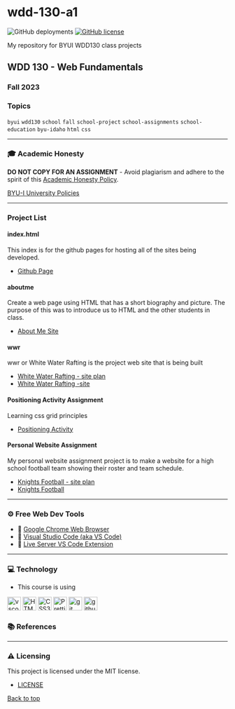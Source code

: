# wdd-130-a1

![GitHub deployments](https://img.shields.io/github/deployments/vwolfley/wdd-130-a1/deployments?style=flat-square&logo=github&label=Deployments&color=%23bada55)
[![GitHub license](https://img.shields.io/github/license/vwolfley/cse210-23w-23?style=flat-square)](https://github.com/vwolfley/cse210-23w-23/blob/main/LICENSE)

My repository for BYUI WDD130 class projects

## WDD 130 - Web Fundamentals

### Fall 2023

### Topics

`byui` `wdd130` `school` `fall` `school-project` `school-assignments` `school-education` `byu-idaho` `html` `css`

---

### 🎓 Academic Honesty

**DO NOT COPY FOR AN ASSIGNMENT** - Avoid plagiarism and adhere to the spirit of this [Academic Honesty Policy](https://www.freecodecamp.org/news/academic-honesty-policy/).

[BYU-I University Policies](https://content.byui.edu/file/d24f576f-d34b-47be-a466-d00bd4792fb6/35/universitypolicies.html)

---

### Project List

#### index.html

This index is for the github pages for hosting all of the sites being developed.

- [Github Page](https://vwolfley.github.io/wdd-130-a1/)

#### aboutme

Create a web page using HTML that has a short biography and picture. The purpose of this was to introduce us to HTML and the other students in class.

- [About Me Site](https://vwolfley.github.io/wdd-130-a1/aboutme/index.html)

#### wwr

wwr or White Water Rafting is the project web site that is being built
  
- [White Water Rafting - site plan](https://vwolfley.github.io/wdd-130-a1/wwr/site-plan-rafting.html)
- [White Water Rafting -site](https://vwolfley.github.io/wdd-130-a1/wwr/index.html)

#### Positioning Activity Assignment

Learning css grid principles

- [Positioning Activity](https://vwolfley.github.io/wdd-130-a1/positioning/positioning.html)


#### Personal Website Assignment

My personal website assignment project is to make a website for a high school football team showing their roster and team schedule.

- [Knights Football - site plan](https://vwolfley.github.io/wdd-130-a1/knights-football/site-plan.html)
- [Knights Football](https://vwolfley.github.io/wdd-130-a1/knights-football/index.html)


---

### ⚙ Free Web Dev Tools

- 🔗 [Google Chrome Web Browser](https://google.com/chrome/)
- 🔗 [Visual Studio Code (aka VS Code)](https://code.visualstudio.com/)
- 🔗 [Live Server VS Code Extension](https://marketplace.visualstudio.com/items?itemName=ritwickdey.LiveServer)

---

### 💻 Technology

- This course is using

<a href="https://code.visualstudio.com/" title="vscode"><img src="https://github.com/get-icon/geticon/raw/master/icons/visual-studio-code.svg" alt="vscode" width="31px" height="31px"></a>
<a href="https://www.w3.org/TR/html5/" title="HTML5"><img src="https://github.com/get-icon/geticon/raw/master/icons/html-5.svg" alt="HTML5" width="31px" height="31px"></a>
<a href="https://www.w3.org/TR/CSS/" title="CSS3"><img src="https://github.com/get-icon/geticon/raw/master/icons/css-3.svg" alt="CSS3" width="31px" height="31px"></a>
<a href="https://prettier.io/" title="Prettier"><img src="https://github.com/get-icon/geticon/raw/master/icons/prettier.svg" alt="Prettier" width="31px" height="31px"></a>
<a href="https://git-scm.com/" title="git"><img src="https://github.com/get-icon/geticon/raw/master/icons/git-icon.svg" alt="git" width="31px" height="31px"></a>
<a href="https://github.com/" title="github"><img src="https://github.com/get-icon/geticon/raw/master/icons/github-icon.svg" alt="github" width="31px" height="31px"></a>

### 📚 References

---

### :warning: Licensing

This project is licensed under the MIT license.

- [LICENSE](LICENSE)

[Back to top](#wdd-130-a1)
